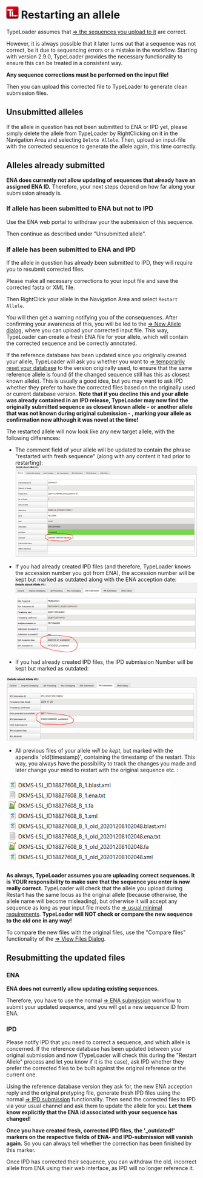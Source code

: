 # ![Icon](images/TypeLoader_32.png) Restarting an allele 
TypeLoader assumes that [=> the sequences you upload to it](new_allele.md) are correct. 

However, it is always possible that it later turns out that a sequence was not correct, be it due to sequencing errors or a mistake in the workflow. Starting with version 2.9.0, TypeLoader provides the necessary functionality to ensure this can be treated in a consistent way.

**Any sequence corrections must be performed on the input file!**
 
Then you can upload this corrected file to TypeLoader to generate clean submission files.

## Unsubmitted alleles 

If the allele in question has not been submitted to ENA or IPD yet, please simply delete the allele from TypeLoader by RightClicking on it in the Navigation Area and selecting `Delete Allele`. Then, upload an input-file with the corrected sequence to generate the allele again, this time correctly.

## Alleles already submitted 

**ENA does currently not allow updating of sequences that already have an assigned ENA ID.** Therefore, your next steps depend on how far along your submission already is.

### If allele has been submitted to ENA but not to IPD

Use the ENA web portal to withdraw your the submission of this sequence.

Then continue as described under "Unsubmitted allele".

### If allele has been submitted to ENA and IPD

If the allele in question has already been submitted to IPD, they will require you to resubmit corrected files. 

Please make all necessary corrections to your input file and save the corrected fasta or XML file.

Then RightClick your allele in the Navigation Area and select `Restart Allele`. 

You will then get a warning notifying you of the consequences. After confirming your awareness of this, you will be led to the [=> New Allele dialog](new_allele.md), where you can upload your corrected input file. This way, TypeLoader can create a fresh ENA file for your allele, which will contain the corrected sequence and be correctly annotated.

If the reference database has been updated since you originally created your allele, TypeLoader will ask you whether you want to [=> temporarily reset your database](database_reset.md) to the version originally used, to ensure that the same reference allele is found (if the changed sequence still has this as closest known allele). This is usually a good idea, but you may want to ask IPD whether they prefer to have the corrected files based on the originally used or current database version. **Note that if you decline this and your allele was already contained in an IPD release, TypeLoader may now find the originally submitted sequence as closest known allele - or another allele that was not known during original submission - , marking your allele as confirmation now although it was novel at the time!**

The restarted allele will now look like any new target allele, with the following differences:

- The comment field of your allele will be updated to contain the phrase "restarted with fresh sequence" (along with any content it had prior to restarting):
![Pic](images/restarted_comment.png) 

- If you had already created IPD files (and therefore, TypeLoader knows the accession number you got from ENA), the accession number will be kept but marked as outdated along with the ENA acception date: 
![Pic](images/restarted_ENA.png)

- If you had already created IPD files, the IPD submission Number will be kept but marked as outdated:

![Pic](images/restarted_IPD.png)

- All previous files of your allele *will be kept*, but marked with the appendix '_old_{timestamp}', containing the timestamp of the restart. This way, you always have the possibility to track the changes you made and later change your mind to restart with the original sequence etc. :

![Pic](images/restarted_files.png)

**As always, TypeLoader assumes you are uploading correct sequences. It is YOUR responsibility to make sure that the sequence you enter is now really correct.** TypeLoader will check that the allele you upload during Restart has the same locus as the original allele (because otherwise, the allele name will become misleading), but otherwise it will accept any sequence as long as your input file meets the [=> usual minimal requirements](new_allele_requirements.md). **TypeLoader will NOT check or compare the new sequence to the old one in any way!**

To compare the new files with the original files, use the "Compare files" functionality of the [=> View Files Dialog](view_files.md). 

## Resubmitting the updated files

### ENA

**ENA does not currently allow updating existing sequences.**

Therefore, you have to use the normal [=> ENA submission](submission_ena.md) workflow to submit your updated sequence, and you will get a new sequence ID from ENA. 

### IPD

Please notify IPD that you need to correct a sequence, and which allele is concerned. If the reference database has been updated between your original submission and now (TypeLoader will check this during the "Restart Allele" process and let you know if it is the case), ask IPD whether they prefer the corrected files to be built against the original reference or the current one.

Using the reference database version they ask for, the new ENA acception reply and the original pretyping file, generate fresh IPD files using the normal [=> IPD submission](submission_ipd.md) functionality. Then send the corrected files to IPD via your usual channel and ask them to update the allele for you. **Let them know explicitly that the ENA id associated with your sequence has changed!** 

**Once you have created fresh, corrected IPD files, the '_outdated!' markers on the respective fields of ENA- and IPD-submission will vanish again.** 
So you can always tell whether the correction has been finished by this marker.

Once IPD has corrected their sequence, you can withdraw the old, incorrect allele from ENA using their web interface, as IPD will no longer reference it.

